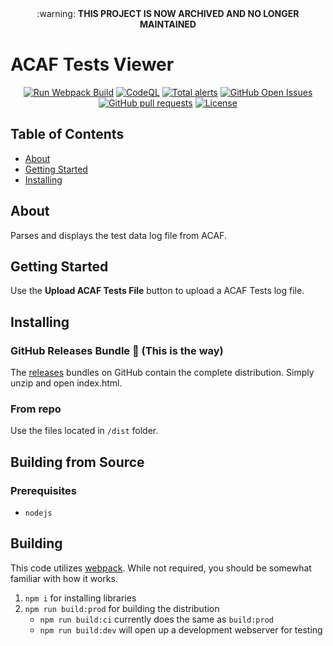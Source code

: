 <div align="center">
   :warning: <strong>THIS PROJECT IS NOW ARCHIVED AND NO LONGER MAINTAINED</strong>
</div>
   
# ACAF Tests Viewer

<div align="center">

[![Run Webpack Build](https://github.com/chadhutchins182/acaf-tests-viewer/actions/workflows/build.js.yml/badge.svg)](https://github.com/chadhutchins182/acaf-tests-viewer/actions/workflows/build.js.yml)
[![CodeQL](https://github.com/chadhutchins182/acaf-tests-viewer/actions/workflows/codeql-analysis.yml/badge.svg)](https://github.com/chadhutchins182/acaf-tests-viewer/actions/workflows/codeql-analysis.yml)
[![Total alerts](https://img.shields.io/lgtm/alerts/g/chadhutchins182/acaf-tests-viewer.svg?logo=lgtm&logoWidth=18)](https://lgtm.com/projects/g/chadhutchins182/acaf-tests-viewer/alerts/)
[![GitHub Open Issues](https://img.shields.io/github/issues-raw/chadhutchins182/acaf-tests-viewer)](https://github.com/chadhutchins182/acaf-tests-viewer/issues)
[![GitHub pull requests](https://img.shields.io/github/issues-pr/chadhutchins182/acaf-tests-viewer)](https://github.com/chadhutchins182/acaf-tests-viewer/pulls)
[![License](https://img.shields.io/badge/license-MIT-blue.svg)](/LICENSE)

</div>

## Table of Contents

- [About](#about)
- [Getting Started](#getting_started)
- [Installing](#installing)

## About <a name = "about"></a>

Parses and displays the test data log file from ACAF.

## Getting Started <a name = "getting_started"></a>

Use the __Upload ACAF Tests File__ button to upload a ACAF Tests log file.

## Installing <a name = "installing"></a>

### GitHub Releases Bundle :dog: (This is the way)

The [releases](https://github.com/chadhutchins182/acaf-tests-viewer/releases) bundles on GitHub contain the complete distribution. Simply unzip and open index.html.

### From repo

Use the files located in `/dist` folder.

## Building from Source <a name = "building"></a>

### Prerequisites 

* `nodejs`

## Building

This code utilizes [webpack](https://webpack.js.org). While not required, you should be somewhat familiar with how it works.

1. `npm i` for installing libraries
2. `npm run build:prod` for building the distribution 
    * `npm run build:ci` currently does the same as `build:prod`
    * `npm run build:dev` will open up a development webserver for testing
